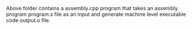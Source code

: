 Above folder contains a assembly.cpp program that takes an assembly program program.s file as an input and generate machine level executable code output.o file.
